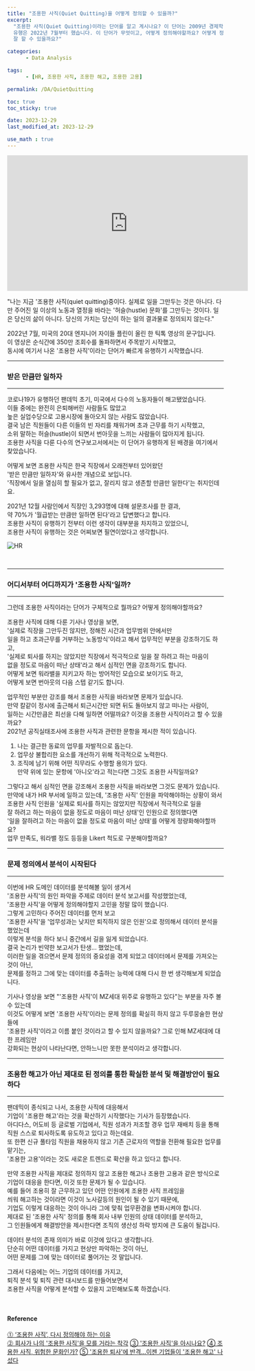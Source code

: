 ```yaml
---
title: "조용한 사직(Quiet Quitting)을 어떻게 정의할 수 있을까?"
excerpt:
  "조용한 사직(Quiet Quitting)이라는 단어를 알고 계시나요? 이 단어는 2009년 경제학 심포지엄에서 처음 등장했지만,
  유행은 2022년 7월부터 했습니다. 이 단어가 무엇이고, 어떻게 정의해야할까요? 어떻게 정의해야 이것과 관련한 데이터 분석을
  잘 할 수 있을까요?"

categories:
      - Data Analysis

tags:
      - [HR, 조용한 사직, 조용한 해고, 조용한 고용]

permalink: /DA/QuietQuitting

toc: true
toc_sticky: true

date: 2023-12-29
last_modified_at: 2023-12-29

use_math : true
---
```


<iframe width="560" height="315" src="https://www.youtube.com/embed/0_rBWNPdtAI?si=C3JF834zxJsITfi1" title="YouTube video player" frameborder="0" allow="accelerometer; autoplay; clipboard-write; encrypted-media; gyroscope; picture-in-picture; web-share" allowfullscreen></iframe>

<br>

"나는 지금 '조용한 사직(quiet quitting)중이다. 실제로 일을 그만두는 것은 아니다.
다만 주어진 일 이상의 노동과 열정을 바라는 '허슬(hustle) 문화'를 그만두는 것이다.
일은 당신의 삶이 아니다. 당신의 가치는 당신이 하는 일의 결과물로 정의되지 않는다."

2022년 7월, 미국의 20대 엔지니어 자이들 플린이 올린 한 틱톡 영상의 문구입니다.  
이 영상은 순식간에 350만 조회수를 돌파하면서 주목받기 시작했고,  
동시에 여기서 나온 '조용한 사직'이라는 단어가 빠르게 유행하기 시작했습니다.  

---
### 받은 만큼만 일하자
---

코로나19가 유행하던 팬데믹 초기, 미국에서 다수의 노동자들이 해고됐었습니다.  
이들 중에는 완전히 은퇴해버린 사람들도 많았고  
높은 실업수당으로 고용시장에 돌아오지 않는 사람도 많았습니다.  
결국 남은 직원들이 다른 이들의 빈 자리를 채워가며 초과 근무를 하기 시작했고,  
소위 말하는 허슬(hustle)이 되면서 번아웃을 느끼는 사람들이 많아지게 됩니다.  
조용한 사직을 다룬 다수의 연구보고서에서는 이 단어가 유행하게 된 배경을 여기에서 찾았습니다.  

어떻게 보면 조용한 사직은 한국 직장에서 오래전부터 있어왔던  
'받은 만큼만 일하자'와 유사한 개념으로 보입니다.  
'직장에서 일을 열심히 할 필요가 없고, 잘리지 않고 생존할 만큼만 일한다'는 취지인데요.  

2021년 12월 사람인에서 직장인 3,293명에 대해 설문조사를 한 결과,  
약 70%가 '월급받는 만큼만 일하면 된다'라고 답변했다고 합니다.  
조용한 사직이 유행하기 전부터 이런 생각이 대부분을 차지하고 있었으니,  
조용한 사직이 유행하는 것은 어찌보면 필연이었다고 생각합니다.  
  
![HR](https://github.com/hoon-bari/ByteDegree/assets/121400054/18961f0d-4011-400f-8dba-86f64724c246)
  
<br>

---
### 어디서부터 어디까지가 '조용한 사직'일까?
---

그런데 조용한 사직이라는 단어가 구체적으로 뭘까요? 어떻게 정의해야할까요?  
  
조용한 사직에 대해 다룬 기사나 영상을 보면,  
'실제로 직장을 그만두진 않지만, 정해진 시간과 업무범위 안에서만  
일을 하고 초과근무를 거부하는 노동방식'이라고 해서 업무적인 부분을 강조하기도 하고,  
'실제로 퇴사를 하지는 않았지만 직장에서 적극적으로 일을 잘 하려고 하는 마음이  
없을 정도로 마음이 떠난 상태'라고 해서 심적인 면을 강조하기도 합니다.  
어떻게 보면 워라밸을 지키고자 하는 방어적인 모습으로 보이기도 하고,  
어떻게 보면 번아웃의 다음 스텝 같기도 합니다.  

업무적인 부분만 강조를 해서 조용한 사직을 바라보면 문제가 있습니다.  
만약 칼같이 정시에 출근해서 퇴근시간만 되면 뒤도 돌아보지 않고 떠나는 사람이,  
일하는 시간만큼은 최선을 다해 일하면 어떨까요? 이것을 조용한 사직이라고 할 수 있을까요?  
2021년 공직실태조사에 조용한 사직과 관련한 문항을 제시한 적이 있습니다.  
1. 나는 결근한 동료의 업무를 자발적으로 돕는다.
2. 업무상 불합리한 요소를 개선하기 위해 적극적으로 노력한다.
3. 조직에 남기 위해 어떤 직무라도 수행할 용의가 있다.  
만약 위에 있는 문항에 '아니오'라고 적는다면 그것도 조용한 사직일까요?  

그렇다고 해서 심적인 면을 강조해서 조용한 사직을 바라보면 그것도 문제가 있습니다.  
만약에 내가 HR 부서에 일하고 있는데, '조용한 사직' 인원을 파악해야하는 상황이 와서
조용한 사직 인원을 '실제로 퇴사를 하지는 않았지만 직장에서 적극적으로 일을  
잘 하려고 하는 마음이 없을 정도로 마음이 떠난 상태'인 인원으로 정의했다면  
'일을 잘하려고 하는 마음이 없을 정도로 마음이 떠난 상태'를 어떻게 정량화해야할까요?  
업무 만족도, 워라밸 정도 등등을 Likert 척도로 구분해야할까요?  

---
### 문제 정의에서 분석이 시작된다
---

이번에 HR 도메인 데이터를 분석해볼 일이 생겨서  
'조용한 사직'의 원인 파악을 주제로 데이터 분석 보고서를 작성했었는데,  
'조용한 사직'을 어떻게 정의해야할지 고민을 정말 많이 했습니다.  
그렇게 고민하다 주어진 데이터를 먼저 보고  
'조용한 사직'을 '업무성과는 낮지만 퇴직하지 않은 인원'으로 정의해서 데이터 분석을 했었는데   
이렇게 분석을 하다 보니 중간에서 길을 잃게 되었습니다.  
결국 논리가 빈약한 보고서가 탄생... 했었는데,  
이러한 일을 겪으면서 문제 정의의 중요성을 겪게 되었고 데이터에서 문제를 가져오는 것이 아닌,  
문제를 정하고 그에 맞는 데이터를 추출하는 능력에 대해 다시 한 번 생각해보게 되었습니다.

기사나 영상을 보면 "'조용한 사직'이 MZ세대 위주로 유행하고 있다"는 부분을 자주 볼 수 있는데  
이것도 어떻게 보면 '조용한 사직'이라는 문제 정의를 확실히 하지 않고 두루뭉술한 현상들에  
'조용한 사직'이라고 이름 붙인 것이라고 할 수 있지 않을까요? 그로 인해 MZ세대에 대한 프레임만  
강화되는 현상이 나타난다면, 안하느니만 못한 분석이라고 생각합니다.  

---
### 조용한 해고가 아닌 제대로 된 정의를 통한 확실한 분석 및 해결방안이 필요하다
---

팬데믹이 종식되고 나서, 조용한 사직에 대응해서  
기업이 '조용한 해고'라는 것을 확산하기 시작했다는 기사가 등장했습니다.  
아디다스, 어도비 등 글로벌 기업에서, 직원 성과가 저조할 경우 업무 재배치 등을 통해  
직원 스스로 퇴사하도록 유도하고 있다고 하는데요.  
또 한편 신규 풀타임 직원을 채용하지 않고 기존 근로자의 역할을 전환해 필요한 업무를 맡기는,  
'조용한 고용'이라는 것도 새로운 트렌드로 확산을 하고 있다고 합니다.

만약 조용한 사직을 제대로 정의하지 않고 조용한 해고나 조용한 고용과 같은 방식으로 
기업이 대응을 한다면, 이것 또한 문제가 될 수 있습니다.   
예를 들어 조용히 잘 근무하고 있던 어떤 인원에게 조용한 사직 프레임을   
씌워 해고하는 것이라면 이것이 노사갈등의 원인이 될 수 있기 때문에,  
기업도 이렇게 대응하는 것이 아니라 그에 맞춰 업무환경을 변화시켜야 합니다.  
제대로 된 '조용한 사직' 정의를 통해 회사 내부 인원의 상태 데이터를 분석하고,  
그 인원들에게 해결방안을 제시한다면 조직의 생산성 하락 방지에 큰 도움이 될겁니다.

데이터 분석의 존재 의미가 바로 이것에 있다고 생각합니다.  
단순히 어떤 데이터를 가지고 현상만 파악하는 것이 아닌,   
어떤 문제를 그에 맞는 데이터로 풀어가는 것 말입니다. 

그래서 다음에는 어느 기업의 데이터를 가지고,  
퇴직 분석 및 퇴직 관련 대시보드를 만들어보면서   
조용한 사직을 어떻게 분석할 수 있을지 고민해보도록 하겠습니다.

<br>

#### Reference

[⓵ ‘조용한 사직’, 다시 정의해야 하는 이유](https://www.sisaweek.com/news/articleView.html?idxno=203253)  
[⓶ 회사가 나의 '조용한 사직'을 모를 거라는 착각](https://www.hankookilbo.com/News/Read/A2023022409220003375?rPrev=A2023041411300000431)
[③ '조용한 사직'을 아시나요?](https://www.saramin.co.kr/zf_user/hr-magazine/view?hr_idx=979)
[④ 조용한 사직, 위험한 문화인가?](http://www.koreasisailbo.com/1005878)
[⑤ '조용한 퇴사'에 반격…이젠 기업들이 '조용한 해고' 나섰다](https://www.joongang.co.kr/article/25188463#home)

